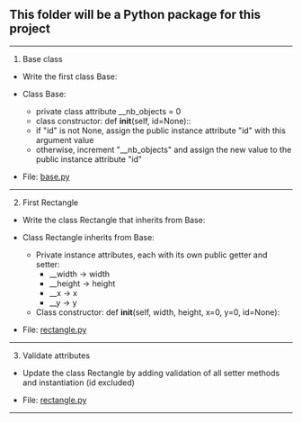 ## This folder will be a Python package for this project

---------------------------------------------------------

1. Base class

- Write the first class Base:

- Class Base:
    - private class attribute __nb_objects = 0
    - class constructor: def __init__(self, id=None)::
    - if "id" is not None, assign the public instance attribute "id" with this argument value
    - otherwise, increment "__nb_objects" and assign the new value to the public instance attribute "id"

- File: [base.py](./base.py)

---

2. First Rectangle

- Write the class Rectangle that inherits from Base:


- Class Rectangle inherits from Base:
    - Private instance attributes, each with its own public getter and setter:
        - __width -> width
        - __height -> height
        - __x -> x
        - __y -> y
    - Class constructor: def __init__(self, width, height, x=0, y=0, id=None):

- File: [rectangle.py](./rectangle.py)

---

3. Validate attributes

- Update the class Rectangle by adding validation of all setter methods and instantiation (id excluded)

- File: [rectangle.py](./rectangle.py)

---